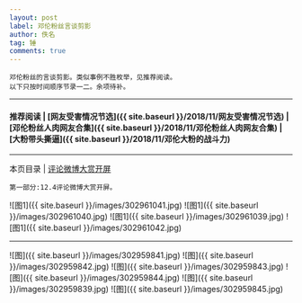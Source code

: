 ```yaml
---
layout: post
label: 邓伦粉丝言谈剪影
author: 佚名
tag: 锤
comments: true
---
```


    邓伦粉丝的言谈剪影。类似事例不胜枚举，见推荐阅读。
    以下只按时间顺序节录一二。余项待补。

---

#### 推荐阅读 | [网友受害情况节选]({{ site.baseurl }}/2018/11/网友受害情况节选) | [邓伦粉丝人肉网友合集]({{ site.baseurl }}/2018/11/邓伦粉丝人肉网友合集) | [大粉带头撕逼]({{ site.baseurl }}/2018/11/邓伦大粉的战斗力) 

---

本页目录 \| [评论微博大赏开屏](#dxjja)


<a class="anchor" name="dxjja"></a>

    第一部分:12.4评论微博大赏开屏。
    
![图1]({{ site.baseurl }}/images/302961041.jpg)
![图1]({{ site.baseurl }}/images/302961040.jpg)
![图1]({{ site.baseurl }}/images/302961039.jpg)
![图1]({{ site.baseurl }}/images/302961042.jpg)

---

![图]({{ site.baseurl }}/images/302959841.jpg)
![图]({{ site.baseurl }}/images/302959842.jpg)
![图]({{ site.baseurl }}/images/302959843.jpg)
![图]({{ site.baseurl }}/images/302959844.jpg)
![图]({{ site.baseurl }}/images/302959839.jpg)
![图]({{ site.baseurl }}/images/302959845.jpg)


